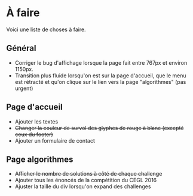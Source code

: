 À faire
===
Voici une liste de choses à faire.

Général
---
+ Corriger le bug d'affichage lorsque la page fait entre 767px et environ 1150px.
+ Transition plus fluide lorsqu'on est sur la page d'accueil, que le menu est rétracté et qu'on clique sur le lien vers la page "algorithmes" (pas urgent)

Page d'accueil
---
+ Ajouter les textes
+ <del>Changer la couleur de survol des glyphes de rouge à blanc (excepté ceux du footer)</del>
+ Ajouter un formulaire de contact

Page algorithmes
---
+ <del>Afficher le nombre de solutions à côté de chaque challenge</del>
+ Ajouter tous les énoncés de la compétition du CEGL 2016
+ Ajuster la taille du div lorsqu'on expand des challenges 
